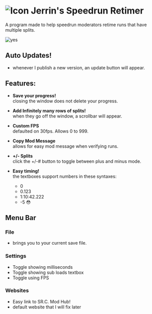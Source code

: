 # ![Icon](https://media.discordapp.net/attachments/902396118976061461/1042515141658419200/32.png) Jerrin's Speedrun Retimer
A program made to help speedrun moderators retime runs that have multiple splits.

![yes](https://media.discordapp.net/attachments/902396118976061461/1042508248537890926/image.png)

## Auto Updates!
- whenever I publish a new version, an update button will appear.

## Features:
- **Save your progress!**  
closing the window does not delete your progress.

- **Add Infinitely many rows of splits!**  
when they go off the window, a scrollbar will appear.
    
- **Custom FPS**  
defaulted on 30fps. Allows 0 to 999.
    
- **Copy Mod Message**  
allows for easy mod message when verifying runs.
    
- **+/- Splits**  
click the +/-# button to toggle between plus and minus mode.

- **Easy timing!**  
the textboxes support numbers in these syntaxes:
     - 0
     - 0.123
     - 1:10:42.222
     - -5 😳

## Menu Bar

### File
- brings you to your current save file.

### Settings 
- Toggle showing milliseconds
- Toggle showing sub loads textbox
- Toggle using FPS

### Websites
- Easy link to SR.C. Mod Hub!
- default website that I will fix later
